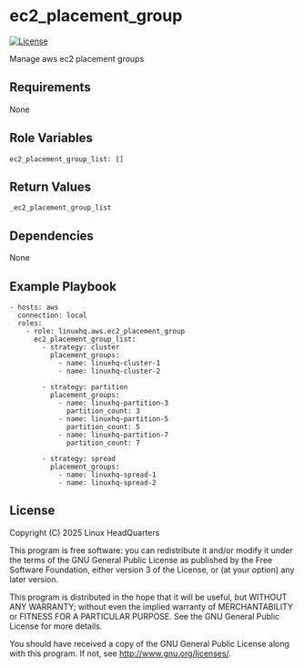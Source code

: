 # ec2\_placement\_group

[![License](https://img.shields.io/badge/license-GPLv3-lightgreen)](https://www.gnu.org/licenses/gpl-3.0.en.html#license-text)

Manage aws ec2 placement groups

## Requirements

None

## Role Variables

    ec2_placement_group_list: []

## Return Values

    _ec2_placement_group_list

## Dependencies

None

## Example Playbook

    - hosts: aws
      connection: local
      roles:
        - role: linuxhq.aws.ec2_placement_group
          ec2_placement_group_list:
            - strategy: cluster
              placement_groups:
                - name: linuxhq-cluster-1
                - name: linuxhq-cluster-2

            - strategy: partition
              placement_groups:
                - name: linuxhq-partition-3
                  partition_count: 3
                - name: linuxhq-partition-5
                  partition_count: 5
                - name: linuxhq-partition-7
                  partition_count: 7

            - strategy: spread
              placement_groups:
                - name: linuxhq-spread-1
                - name: linuxhq-spread-2

## License

Copyright (C) 2025 Linux HeadQuarters

This program is free software: you can redistribute it and/or modify
it under the terms of the GNU General Public License as published by
the Free Software Foundation, either version 3 of the License, or
(at your option) any later version.

This program is distributed in the hope that it will be useful,
but WITHOUT ANY WARRANTY; without even the implied warranty of
MERCHANTABILITY or FITNESS FOR A PARTICULAR PURPOSE. See the
GNU General Public License for more details.

You should have received a copy of the GNU General Public License
along with this program. If not, see <http://www.gnu.org/licenses/>.
